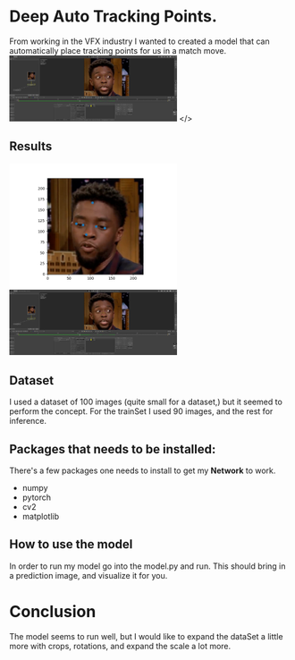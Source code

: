 # Deep Auto Tracking Points.
From working in the VFX industry I wanted to created a model that can automatically place tracking points for us in a match move.
<img src="pftrackOriginal.jpg" width = 300>
</>
## Results
<img src="output.png" width = 300>
<img src="pftrackOriginal.jpg" width = 300>
</>


## Dataset
I used a dataset of 100 images (quite small for a dataset,) but it seemed to perform the concept.
For the trainSet I used 90 images, and the rest for inference. 


## Packages that needs to be installed:
There's a few packages one needs to install to get my **Network** to work.
* numpy
* pytorch
* cv2
* matplotlib
## How to use the model
In order to run my model go into the model.py and run. 
This should bring in a prediction image, and visualize it for you.

# Conclusion
The model seems to run well, but I would like to expand the dataSet a little more with crops, rotations, and expand the scale a lot more.
